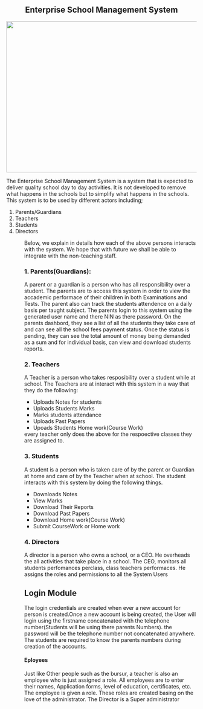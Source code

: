 <h2 align="center">Enterprise School Management System</h2>
<p align="center"><img src="https://qph.fs.quoracdn.net/main-qimg-a1c5a89120f880ceaedc51524be72929" width="900" height="400"></p>
<p> The Enterprise School Management System is a system that is expected to deliver quality school day to day activities. It is not developed to remove what happens in the schools but to simplify what happens in the schools. This system is to be used by different actors including;
    <ol>
        <li>Parents/Guardians</li>
        <li>Teachers</li>
        <li>Students</li>
        <li>Directors</li>
    <ol>
 Below, we explain in details how each of the above persons interacts with the system. We hope that with future we shall be able to integrate with the non-teaching staff.
</p>
        <h3>1. Parents(Guardians):</h3>
        <p>
            A parent or a guardian is a person who has all responsibility over a student. The parents are to access this system in order to view the accademic performace of their children in both Examinations and Tests. The parent also can track the students attendence on a daily basis per taught subject. The parents login to this system using the generated user name and there NIN as there password. On the parents dashbord, they see a list of all the students they take care of and can see all the school fees payment status. Once the status is pending, they can see the total amount of money being demanded as a sum and for individual basis, can view and download students reports.  
        </p>
        <h3>2. Teachers</h3>
        <p>
            A Teacher is a person who takes resposibility over a student while at school. The Teachers are at interact with this system in a way that they do the following:
        <ul>
            <li>Uploads Notes for students</li>
            <li>Uploads Students Marks</li>
            <li>Marks students attendance</li>
            <li>Uploads Past Papers</li>
            <li>Upoads Students Home work(Course Work)</li>
        </ul>
        every teacher only does the above for the respoective classes they are assigned to.
        </p>
       <h3>3. Students</h3>
        <p>
            A student is a person who is taken care of by the parent or Guardian at home and care of by the Teacher when at school. The student interacts with this system by doing the following things.
            <ul>
                <li>Downloads Notes</li>
                <li>View Marks</li>
                <li>Download Their Reports</li>
                <li>Download Past Papers</li>
                <li>Download Home work(Course Work)</li>
                <li>Submit CourseWork or Home work</li>
            </ul>
        </p>
        <h3>4. Directors</h3>
        <p>
            A director is a person who owns a school, or a CEO. He overheads the all activities that take place in a school. The CEO, monitors all students perfomances perclass, class teachers performaces. He assigns the roles and permissions to all the System Users
        </p>
      <h2>Login Module</h2>
      <p>
        The login credentials are created when ever a new account for person is created.Once a new account is being created, the User will login using the firstname concatenated with the telephone number(Students will be using there parents Numbers). the password will be the telephone number not concatenated anywhere. The students are required to know the parents numbers during creation of the accounts.</p>
        <h4>Eployees</h4>
        <p> Just like Other people such as the bursur, a teacher is also an employee who is just assigned a role. All employees are to enter their names, Application forms, level of education, certificates, etc.  The employee is given a role. These roles are created basing on the love of the administrator. The Director is a Super administrator
        </p>
